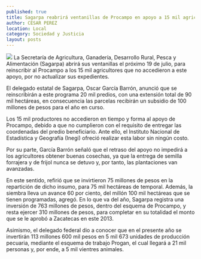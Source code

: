 ```yaml
---
published: true
title: Sagarpa reabrirá ventanillas de Procampo en apoyo a 15 mil agricultores del estado
author: CESAR PEREZ
location: Local
category: Sociedad y Justicia
layout: posts
---
```


![](http://i.imgur.com/iXFaOY8m.jpg)
La Secretaría de Agricultura, Ganadería, Desarrollo Rural, Pesca y Alimentación (Sagarpa) abrirá sus ventanillas el próximo 19 de julio, para reinscribir al Procampo a los 15 mil agricultores que no accedieron a este apoyo, por no actualizar sus expedientes.

El delegado estatal de Sagarpa, Oscar García Barrón, anunció que se reinscribirán a este programa 20 mil predios, con una extensión total de 90 mil hectáreas, en consecuencia las parcelas recibirán un subsidio de 100 millones de pesos para el año en curso.  

Los 15 mil productores no accedieron en tiempo y forma al apoyo de Procampo, debido a que no cumplieron con el requisito de entregar las coordenadas del predio beneficiario. Ante ello, el Instituto Nacional de Estadística y Geografía (Inegi) ofreció realizar esta labor sin ningún costo.

Por su parte, García Barrón señaló que el retraso del apoyo no impedirá a los agricultores obtener buenas cosechas, ya que la entrega de semilla forrajera y de frijol nunca se detuvo y, por tanto, las plantaciones van avanzadas.

En este sentido, refirió que se invirtieron 75 millones de pesos en la repartición de dicho insumo, para 75 mil hectáreas de temporal. Además, la siembra lleva un avance 60 por ciento, del millón 100 mil hectáreas que se tienen programadas, agregó.
En lo que va del año, Sagarpa registra una inversión de 763 millones de pesos, dentro del esquema de Procampo, y resta ejercer 310 millones de pesos, para completar en su totalidad el monto que se le aprobó a Zacatecas en este 2013.

Asimismo, el delegado federal dio a conocer que en el presente año se invertirán 113 millones 600 mil pesos en 5 mil 673 unidades de producción pecuaria, mediante el esquema de trabajo Progan, el cual llegará a 21 mil personas y, por ende, a 5 mil vientres animales.
